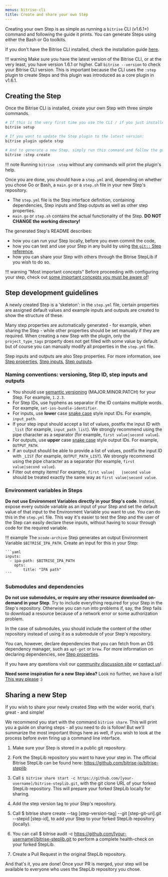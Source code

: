 ```yaml
---
menus: bitrise-cli
title: Create and share your own Step
---
```

Creating your own Step is as simple as running a `bitrise` CLI (v1.6.1+) command and following the guide it prints. You can generate Steps using either the Bash or Go toolkits.

If you don't have the Bitrise CLI installed, check the installation guide [here](/bitrise-cli/installation/).

!!! warning
    Make sure you have the latest version of the Bitrise CLI, or at the very least, you have version 1.6.1 or higher. Call `bitrise --version` to check your Bitrise CLI version. This is important because the CLI uses the `:step` plugin to create Steps and this plugin was introduced as a core plugin in v1.6.1.

## Creating the Step

Once the Bitrise CLI is installed, create your own Step with three simple commands.

``` bash
# If this is the very first time you use the CLI / if you just installed the CLI run this:
bitrise setup

# If you want to update the Step plugin to the latest version:
bitrise plugin update step

# And to generate a new Step, simply run this command and follow the guide it prints:
bitrise :step create
```

!!! note
    Running `bitrise :step` without any commands will print the plugin's help.

Once you are done, you should have a `step.yml` and, depending on whether you chose Go or Bash, a `main.go` or a `step.sh` file in your new Step's repository.

- The `step.yml` file is the Step interface definition, containing dependencies, Step inputs and Step outputs as well as other step properties.
- `main.go` or `step.sh` contains the actual functionality of the Step. __DO NOT CHANGE the working directory!__

The generated Step's README describes:

- how you can run your Step locally, before you even commit the code,
- how you can test and use your Step in any build by using [the `git::` Step reference](/bitrise-cli/steps/#special-Step-sources),
- how you can share your Step with others through the Bitrise StepLib if you wish to do so.

!!! warning "Most important concepts"
    Before proceeding with configuring your step, check out [some important concepts you must be aware of](/bitrise-cli/most-important-concepts.md)!

## Step development guidelines

A newly created Step is a 'skeleton': in the `step.yml` file, certain properties are assigned default values and example inputs and outputs are created to show the structure of these.

Many step properties are automatically generated - for example, when sharing the Step - while other properties should be set manually if they are required. When creating a new Step with the plugin, only the `project_type_tags` property does not get filled with some value by default but of course you can manually modify all properties in the `step.yml` file.

Step inputs and outputs are also Step properties. For more information, see [Step properties](/bitrise-cli/step-properties), [Step inputs](/bitrise-cli/step-inputs), [Step outputs](/bitrise-cli/step-outputs).

### Naming conventions: versioning, Step ID, step inputs and outputs

- You should use [semantic versioning](https://semver.org/) (MAJOR.MINOR.PATCH) for your Step. For example, `1.2.3`.
- For Step IDs, use hyphens as separator if the ID contains multiple words. For example, `set-ios-bundle-identifier`.
- For inputs, use __lower__ case [snake case](https://en.wikipedia.org/wiki/Snake_case) style input IDs. For example, `input_path`.
- If your step input should accept a list of values, postfix the input ID with `_list` (for example, `input_path_list`). We strongly recommend using the pipe character as a separator (for example, `first value|second value`).
- For outputs, use __upper__ case [snake case](https://en.wikipedia.org/wiki/Snake_case) style output IDs. For example, `OUTPUT_PATH`.
- If an output should be able to provide a list of values, postfix the input ID with `_LIST` (for example, `OUTPUT_PATH_LIST`). We strongly recommend using the pipe character as a separator (for example, `first value|second value`).
- Filter out empty items! For example, `first value|   |second value` should be treated exactly the same way as `first value|second value`.

### Environment variables in Steps

__Do not use Environment Variables directly in your Step's code__. Instead, expose every outside variable as an input of your Step and set the default value of that input to the Environment Variable you want to use. You can do this in the `step.yml` file. This way it's easier to test the Step and the user of the Step can easily declare these inputs, without having to scour through code for the required variable.

!!! example
    The `xcode-archive` Step generates an output Environment Variable `$BITRISE_IPA_PATH`. Create an input for this in your Step:

    ```yaml
    inputs:
      - ipa-path: $BITRISE_IPA_PATH
        opts:
            title: "IPA path"
    ```

### Submodules and dependencies

__Do not use submodules, or require any other resource downloaded on-demand in your Step__. Try to include everything required for your Step in the Step's repository. Otherwise you can run into problems if, say, the Step fails to download a resource because of a network error or some authorization problem.

In the case of submodules, you should include the content of the other repository instead of using it as a submodule of your Step's repository.

You can, however, declare dependencies that you can fetch from an OS dependency manager, such as `apt-get` or `brew`. For more information on declaring dependencies, see [Step properties](/bitrise-cli/step-properties).

If you have any questions visit our [community discussion site](https://discuss.bitrise.io/) or [contact us](https://www.bitrise.io/contact)!

**Need some inspiration for a new Step idea?** Look no further, we have a list! [This way please](https://discuss.bitrise.io/search?q=tags%3Acontrib-this-feature%20tag%3AStep) :)

## Sharing a new Step

If you wish to share your newly created Step with the wider world, that's great - and simple!

We recommend you start with the command `bitrise share`. This will print you a guide on sharing steps - all you need to do is follow! But we'll summarize the most important things here as well, if you wish to look at the process before even firing up a command line interface.

1. Make sure your Step is stored in a public git repository.

1. Fork the StepLib repository you want to have your step in. The official Bitrise StepLib can be found here: https://github.com/bitrise-io/bitrise-steplib

1.  Call `$ bitrise share start -c https://github.com/[your-username]/bitrise-steplib.git`, with the git clone URL of your forked StepLib repository. This will prepare your forked StepLib locally for sharing.

1. Add the step version tag to your Step's repository.

1. Call $ bitrise share create --tag [step-version-tag] --git [step-git-uri].git --stepid [step-id],
to add your Step to your forked StepLib repository (locally).

1. You can call $ bitrise audit -c https://github.com/[your-username]/bitrise-steplib.git
to perform a complete health-check on your forked StepLib.

1. Create a Pull Request in the original StepLib repository.

And that's it, you are done! Once your PR is merged, your step will be available to everyone who uses the StepLib repository you chose.
